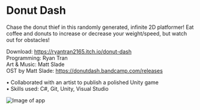 # Donut Dash

Chase the donut thief in this randomly generated, infinite 2D platformer! Eat coffee and donuts to increase or decrease your weight/speed, but watch out for obstacles!  

Download: https://ryantran2165.itch.io/donut-dash  
Programming: Ryan Tran  
Art & Music: Matt Slade  
OST by Matt Slade: https://donutdash.bandcamp.com/releases  

• Collaborated with an artist to publish a polished Unity game  
• Skills used: C#, Git, Unity, Visual Studio

![Image of app](https://github.com/ryantran2165/ryantran2165.github.io/blob/source/src/assets/donut_dash.jpg)
